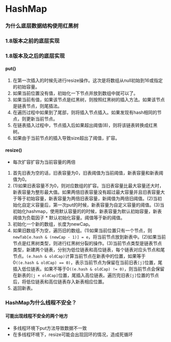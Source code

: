 # HashMap
### 为什么底层数据结构使用红黑树

### 1.8版本之前的底层实现

### 1.8版本及之后的底层实现

#### put()

1. 在第一次插入的时候先进行resize操作。这次是将数组从null初始到16或指定的初始容量。
2. 如果当前位置没有值，初始化一下节点并放到数组中就可以了。
3. 如果当前有值，如果该节点是红黑树，则按照红黑树的插入方法。如果该节点是链表节点，则尾插法。
4. 在遍历过程中如果到了尾部，则将插入节点插入。如果发现有hash相同的节点，则更新当前节点。
5. 在链表插入过程中，节点插入后如果超出阈值(8)，则将该链表转换成红黑树。
6. 如果由于当前节点的插入导致size超出了阈值，扩容。

#### resize()

- 每次扩容扩容为当前容量的两倍
1. 首先旧表为空的话，旧表容量为0，旧表阈值为当前阈值，新表容量和新表阈值为0。
2. (1)如果旧表容量不为0，则对应数组的扩容。当旧表容量比最大容量还大时，新表容量为整形最大值。如果两倍旧表容量没有超过最大容量并且旧表容量大于等于初始容量，新表容量为两倍旧表容量，新阈值为两倍旧阈值。(2)当初始化自定义容量后，第一次put的时候，新表容量为自定义容量的阈值。(3)当初始化hashmap，使用默认容量的的时候，新表容量为默认初始容量，新表阈值为负载因子 * 默认初始化容量。阈值等于新的阈值。
3. 初始化一个新的数组，长度为newCap。
4. 如果旧数组不为空，遍历旧的数组。(1)如果当前位置只有一个节点，则`newTab[e.hash & (newCap - 1)] = e`，将当前节点放到新表中。(2)如果当前节点是红黑树类型，则进行红黑树分裂的操作。(3)当前节点类型是链表节点类型，新建两个链表，分别为低位链表和高位链表，每个链表对应头节点和尾节点。`(e.hash & oldCap)`计算当前节点在新表中的位置，如果等于0`((e.hash & oldCap) == 0)`，表示当前节点为保留在当前旧表`[j]`位置，尾插入低位链表。如果不等于0`((e.hash & oldCap) != 0)`，则当前节点会保留在新表的`[j + oldCap]`位置，尾插入高位链表。遍历完旧表`[j]`位置的节点后，将低位链表和高位链表存入新表相应位置。
5. 返回新表。

### HashMap为什么线程不安全？

#### 可能出现线程不安全的两个地方
- 多线程环境下put方法导致数据不一致
- 在多线程环境下，resize可能会出现回环的情况，造成死循环
